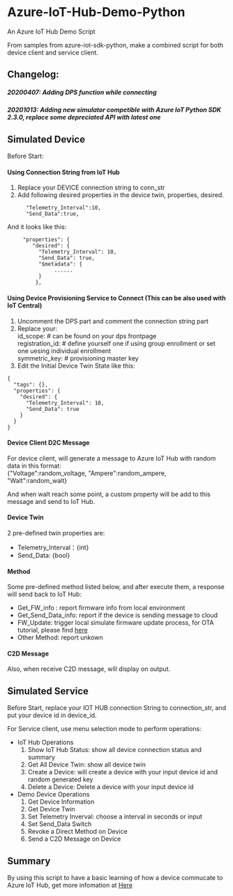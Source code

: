 # Azure-IoT-Hub-Demo-Python
An Azure IoT Hub Demo Script

From samples from azure-iot-sdk-python, make a combined script for both device client and service client.

## Changelog:
##### 20200407: Adding DPS function while connecting
##### 20201013: Adding new simulator competible with Azure IoT Python SDK 2.3.0, replace some depreciated API with latest one

## Simulated Device

Before Start: 
#### Using Connection String from IoT Hub
1. Replace your DEVICE connection string to conn_str
2. Add following desired properties in the device twin, properties, desired. 
```
      "Telemetry_Interval":10,
      "Send_Data":true,
```
And it looks like this:
```
     "properties": {
        "desired": {
          "Telemetry_Interval": 10,
          "Send_Data": true,
          "$metadata": {
               ......
          }
         },
```

#### Using Device Provisioning Service to Connect (This can be also used with IoT Central)
1. Uncomment the DPS part and comment the connection string part
2. Replace your: </br>
    id_scope: # can be found on your dps frontpage </br>
    registration_id: # define yourself one if using group enrollment or set one uesing individual enrollment </br>
    symmetric_key: # provisioning master key </br>
3. Edit the Initial Device Twin State like this:
```
{
  "tags": {},
  "properties": {
    "desired": {
      "Telemetry_Interval": 10,
      "Send_Data": true
    }
  }
}
```

#### Device Client D2C Message
For device client, will generate a message to Azure IoT Hub with random data in this format: </br>
{"Voltage":random_voltage, "Ampere":random_ampere, "Walt":random_walt} </br>

And when walt reach some point, a custom property will be add to this message and send to IoT Hub.

#### Device Twin  
2 pre-defined twin properties are:
- Telemetry_Interval：{int}
- Send_Data: {bool}

#### Method
Some pre-defined method listed below, and after execute them, a response will send back to IoT Hub:
- Get_FW_info : report firmware info from local environment
- Get_Send_Data_info: report if the device is sending message to cloud
- FW_Update: trigger local simulate firmware update process, for OTA tutorial, please find [here](https://docs.microsoft.com/en-us/azure/iot-hub/tutorial-firmware-update)
- Other Method: report unkown

#### C2D Message
Also, when receive C2D message, will display on output.

## Simulated Service

Before Start, replace your IOT HUB connection String to connection_str, and put your device id in device_id.

For Service client, use menu selection mode to perform operations:
- IoT Hub Operations
  1. Show IoT Hub Status: show all device connection status and summary
  2. Get All Device Twin: show all device twin
  3. Create a Device: will create a device with your input device id and random generated key
  4. Delete a Device: Delete a device with your input device id
- Demo Device Operations
  1. Get Device Information
  2. Get Device Twin
  3. Set Telemetry Inverval: choose a interval in seconds or input
  4. Set Send_Data Switch
  5. Revoke a Direct Method on Device
  6. Send a C2D Message on Device
  
 ## Summary
 By using this script to have a basic learning of how a device commucate to Azure IoT Hub, get more infomation at [Here](https://docs.microsoft.com/en-us/azure/iot-hub/)


